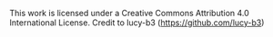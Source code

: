 This work is licensed under a Creative Commons Attribution 4.0 International License.
Credit to lucy-b3 (https://github.com/lucy-b3)
